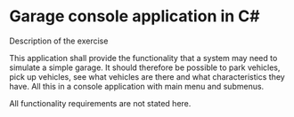 # Garage console application in C#


Description of the exercise

This application shall provide the functionality that a system may need to simulate a simple garage. It should therefore be possible to park vehicles,
pick up vehicles, see what vehicles are there and what characteristics they have. All this in a console application with main menu and submenus.

All functionality requirements are not stated here.
